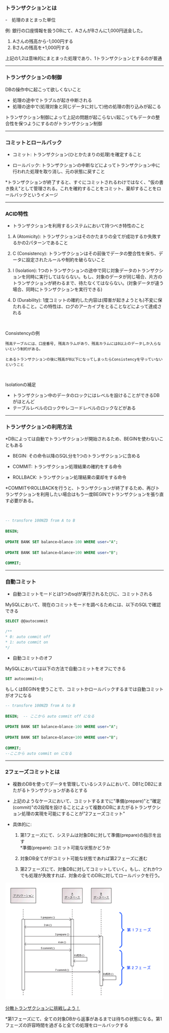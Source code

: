 ### トランザクションとは

-　処理のまとまった単位

例:
銀行の口座情報を扱うDBにて、AさんがBさんに1,000円送金した。

1. Aさんの残高から-1,000円する
2. Bさんの残高を+1,000円する

上記の1,2は意味的にまとまった処理であり、1トランザクションとするのが普通

---

### トランザクションの制御

DBの操作中に起こって欲しくないこと

- 処理の途中でトラブルが起き中断される
- 処理の途中で(処理対象と同じデータに対して)他の処理の割り込みが起こる

トランザクション制御によって上記の問題が起こらない/起こってもデータの整合性を保つようにするのがトランザクション制御

---

### コミットとロールバック

- コミット: トランザクション(ひとかたまりの処理)を確定すること　

- ロールバック: トランザクションの中断などによってトランザクション中に行われた処理を取り消し、元の状態に戻すこと

*トランザクションが終了すると、すぐにコミットされるわけではなく、"仮の書き換え"として管理される。これを確約することをコミット、棄却することをロールバックというイメージ

---

### ACID特性

- トランザクションを利用するシステムにおいて持つべき特性のこと

1. A (Atomicity): トランザクションはそのかたまりの全てが成功するか失敗するかの2パターンであること

2. C (Consistency): トランザクションはその前後でデータの整合性を保ち、データに設定されたルールや制約を破らないこと

3. I (Isolation): 1つのトランザクションの途中で同じ対象データのトランザクションを同時に実行してはならない。もし、対象のデータが同じ場合、片方のトランザクションが終わるまで、待たなくてはならない。(対象データが違う場合、同時にトランザクションを実行できる)

4. D (Durability): 1度コミットの確約した内容は(障害が起きようとも)不変に保たれること。この特性は、ログのアーカイブをとることなどによって達成される

<br>

Consistencyの例
```
残高テーブルには、口座番号, 残高カラムがあり、残高カラムには0以上のデータしか入らないという制約がある。

とあるトランザクションの後に残高が0以下になってしまったらConsistencyを守っていないということ
```

<br>

Isolationの補足
- トランザクション中のデータのロックにはレベルを設けることができるDBがほとんど
- テーブルレベルのロックやレコードレベルのロックなどがある

---

### トランザクションの利用方法

*DBによっては自動でトランザクションが開始されるため、BEGINを使わないこともある

- BEGIN: その命令以降のSQL分を1つのトランザクションに含める

- COMMIT: トランザクション処理結果の確約をする命令

- ROLLBACK: トランザクション処理結果の棄却をする命令

*COMMITやROLLBACKを行うと、トランザクションが終了するため、再びトランザクションを利用したい場合はもう一度BEGINでトランザクションを張り直す必要がある。

<br>

```sql
-- transfore 100NZD from A to B

BEGIN;

UPDATE BANK SET balance=blance-100 WHERE user="A";

UPDATE BANK SET balance=blance+100 WHERE user="B";

COMMIT;
```

---

### 自動コミット

- 自動コミットモードとは1つのsqlが実行されるたびに、コミットされる

MySQLにおいて、現在のコミットモードを調べるためには、以下のSQLで確認できる
```sql
SELECT @@autocommit

/**
* 0: auto commit off
* 1: auto commit on
*/
```

- 自動コミットのオフ

MySQLにおいては以下の方法で自動コミットをオフにできる
```sql
SET autocommit=0;
```

もしくはBEGINを使うことで、コミットかロールバックするまでは自動コミットがオフになる
```sql
-- transfore 100NZD from A to B

BEGIN;  -- ここから auto commit off になる

UPDATE BANK SET balance=blance-100 WHERE user="A";

UPDATE BANK SET balance=blance+100 WHERE user="B";

COMMIT; 
--ここから auto commit on になる
```

---

### 2フェーズコミットとは

- 複数のDBを使ってデータを管理しているシステムにおいて、DB1とDB2にまたがるトランザクションがあるとする

- 上記のようなケースにおいて、コミットするまでに"準備(prepare)"と"確定(commit)"の2段階を設けることによって複数のDBにまたがるトランザクション処理の実現を可能にすることが"2フェーズコミット"

- 具体的に: 
    1. 第1フェーズにて、システムは対象DBに対して準備(prepare)の指示を出す  
    *準備(prepare): コミット可能な状態かどうか

    2. 対象DB全てががコミット可能な状態であれば第2フェーズに進む

    3. 第2フェーズにて、対象DBに対してコミットしていく。もし、どれか1つでも処理が失敗すれば、対象の全てのDBに対してロールバックを行う。

<img src="./img/2phase-commit.gif" />

[分散トランザクションに挑戦しよう！](https://www.ogis-ri.co.jp/otc/hiroba/technical/DTP/step2/index.html#ref2)

*第1フェーズにて、全ての対象DBから返事があるまでは待ちの状態になる。第1フェーズの許容時間を過ぎると全ての処理をロールバックする